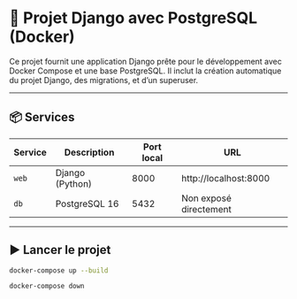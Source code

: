 # 🐳 Projet Django avec PostgreSQL (Docker)

Ce projet fournit une application Django prête pour le développement avec Docker Compose et une base PostgreSQL. Il inclut la création automatique du projet Django, des migrations, et d’un superuser.

---

## 📦 Services

| Service | Description     | Port local | URL                    |
| ------- | --------------- | ---------- | ---------------------- |
| `web`   | Django (Python) | 8000       | http://localhost:8000  |
| `db`    | PostgreSQL 16   | 5432       | Non exposé directement |

---

## ▶️ Lancer le projet

```bash
docker-compose up --build

docker-compose down
